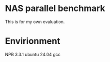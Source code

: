 # NAS parallel benchmark

This is for my own evaluation.

# Envirionment
NPB 3.3.1 
ubuntu 24.04
gcc

